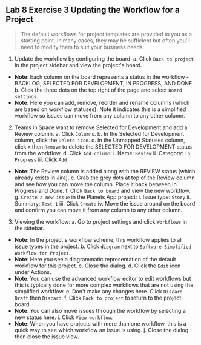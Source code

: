 ##  Lab 8 Exercise 3 Updating the Workflow for a Project
> The default workflows for project templates are provided to you as a starting point. In many cases, they may be sufficient but often you'll need to modify them to suit your business needs. 

1. Update the workflow by configuring the board: 
a. Click `Back to project` in the project sidebar and view the project's board. 
* **Note**: Each column on the board represents a status in the workflow - BACKLOG, SELECTED FOR DEVELOPMENT, IN PROGRESS, AND DONE. 
b. Click the three dots on the top right of the page and select `Board settings`. 
* **Note**: Here you can add, remove, reorder and rename columns (which are based on workflow statuses). Note it indicates this is a simplified workflow so issues can move from any column to any other column. 
2. Teams in Space want to remove Selected for Development and add a Review column. 
a. Click `Columns`. 
b. In the Selected for Development column, click the `Delete icon`. 
c. In the Unmapped Statuses column, click `X` then `Remove` to delete the SELECTED 
FOR DEVELOPMENT status from the workflow. 
d. Click `Add column`: 
i. Name: `Review` 
ii. Category: `In Progress` 
iii. Click `Add` 
* **Note**: The Review column is added along with the REVIEW status (which already exists in Jira). 
e. Grab the grey dots at top of the Review column and see how you can move the 
column. Place it back between In Progress and Done. 
f. Click `Back to board` and view the new workflow. 
g. `Create a new issue` in the Planets App project: 
i. Issue type: `Story` 
ii. Summary: `Test 1` 
iii. Click `Create` 
iv. Move the issue around on the board and confirm you can move it from any 
column to any other column. 
3. Viewing the workflow: 
a. Go to project settings and click `Workflows` in the sidebar. 
* **Note**: In the project's workflow scheme, this workflow applies to all issue types in the project. 
b. Click `diagram` next to `Software Simplified Workflow for Project`. 
* **Note**: Here you see a diagrammatic representation of the default workflow for this project. 
c. Close the dialog. 
d. Click the `Edit` icon under Actions. 
* **Note**: You can use the advanced workflow editor to edit workflows but this is typically done for more complex workflows that are not using the simplified workflow. 
e. Don't make any changes here. Click `Discard Draft` then `Discard`. 
f. Click `Back to project` to return to the project board. 
* **Note**: You can also move issues through the workflow by selecting a new status here. 
i. Click `View workflow`. 
* **Note**: When you have projects with more than one workflow, this is a quick way to see which workflow an issue is using. 
j. Close the dialog then close the issue view.